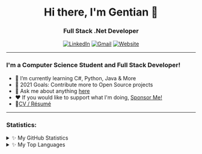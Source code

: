 <h1 align="center">Hi there, I'm Gentian 👋</h1>
<h3 align="center">Full Stack .Net Developer</h3>

<p align="center">
<a href="https://www.linkedin.com/in/gentian-gashi/" target="_blank"><img alt="LinkedIn" src="https://img.shields.io/badge/linkedin-%230077B5.svg?&style=for-the-badge&logo=linkedin&logoColor=white" /></a>
<a href="mailto:genti_gashi8@hotmail.com" target="_blank"><img alt="Gmail" src="https://img.shields.io/badge/gmail-%23D14836.svg?&style=for-the-badge&logo=gmail&logoColor=white" /></a> 
<a href="https://gentiangashi.me/" target="_blank"><img alt="Website" src="https://img.shields.io/badge/website%20-%23323330.svg?&style=for-the-badge&logo=javascript&logoColor=%23F7DF1E" /></a> 
</p>

---
### I'm a Computer Science Student and Full Stack Developer!

- 🌱 I’m currently learning C#, Python, Java & More
- 🥅 2021 Goals: Contribute more to Open Source projects
- 💬 Ask me about anything [here](https://github.com/GentianGashi/GentianGashi/issues)
- ❤️ If you would like to support what I'm doing, [Sponsor Me!](https://github.com/sponsors/GentianGashi)
- 📝[CV / Résumé](https://drive.google.com/file/d/1A76ljQU96k7llZZhW-A9G8uTLNCnrnV_/view)

---
### Statistics:
<details>
<summary>✨ My GitHub Statistics</summary>
  
  *NOTE: Statistics displayed here does not indicate my work ethic, it's a github metric of projects I've decided to upload on github, feature can be found here [github-readme-stats](https://github.com/anuraghazra/github-readme-stats)*
  
<p align="center"> <img src="https://github-readme-stats.vercel.app/api?username=GentianGashi&show_icons=true&theme=default" alt="GentianGashi" />
</details>
  <details>
<summary>✨ My Top Languages</summary>
  
*NOTE: Top languages displayed here does not indicate my skill level, it's a github metric of languages I've decided to upload on github, feature can be found here [github-readme-stats](https://github.com/anuraghazra/github-readme-stats)*
  
<p align="center"> <img align="center" src="https://github-readme-stats.vercel.app/api/top-langs/?username=gentiangashi&layout=compact&hide=html" />
</details>
